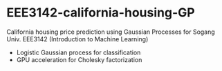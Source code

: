 
# EEE3142-california-housing-GP
California housing price prediction using Gaussian Processes for Sogang Univ. EEE3142 (Introduction to Machine Learning)

* Logistic Gaussian process for classification
* GPU acceleration for Cholesky factorization
